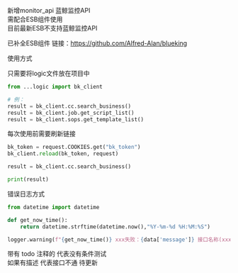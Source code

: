 新增monitor_api 蓝鲸监控API</br> 
需配合ESB组件使用</br> 
目前最新ESB不支持蓝鲸监控API</br>

已补全ESB组件
链接：https://github.com/Alfred-Alan/blueking


使用方式

只需要将logic文件放在项目中

```python
from ...logic import bk_client

# 例：
result = bk_client.cc.search_business()
result = bk_client.job.get_script_list()
result = bk_client.sops.get_template_list()
```

每次使用前需要刷新链接 

```python
bk_token = request.COOKIES.get("bk_token")
bk_client.reload(bk_token, request)

result = bk_client.cc.search_business()

print(result)
```


错误日志方式
```python
from datetime import datetime

def get_now_time():
    return datetime.strftime(datetime.now(),"%Y-%m-%d %H:%M:%S")

logger.warning(f"{get_now_time()} xxx失败：{data['message']} 接口名称(xxx) 请求参数({kwargs}) 返回参数({data})")
```

带有 todo 注释的 代表没有条件测试 <br>
如果有描述 代表接口不通 待更新
